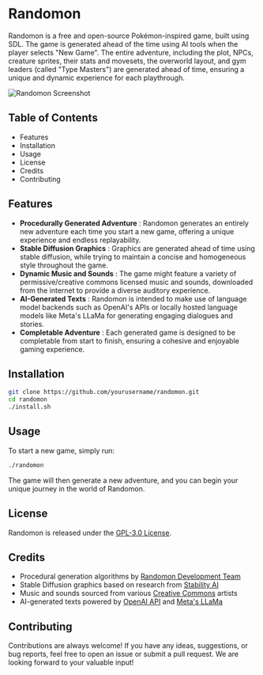 # Randomon

Randomon is a free and open-source Pokémon-inspired game, built using SDL. The game is generated ahead of the time using AI tools when the player selects "New Game". The entire adventure, including the plot, NPCs, creature sprites, their stats and movesets, the overworld layout, and gym leaders (called "Type Masters") are generated ahead of time, ensuring a unique and dynamic experience for each playthrough.

![Randomon Screenshot](https://i.imgur.com/randomonscreenshot.jpg)

## Table of Contents

  * Features
  * Installation
  * Usage
  * License
  * Credits
  * Contributing



## Features

  *  **Procedurally Generated Adventure** : Randomon generates an entirely new adventure each time you start a new game, offering a unique experience and endless replayability.
  *  **Stable Diffusion Graphics** : Graphics are generated ahead of time using stable diffusion, while trying to maintain a concise and homogeneous style throughout the game.
  *  **Dynamic Music and Sounds** : The game might feature a variety of permissive/creative commons licensed music and sounds, downloaded from the internet to provide a diverse auditory experience.
  *  **AI-Generated Texts** : Randomon is intended to make use of language model backends such as OpenAI's APIs or locally hosted language models like Meta's LLaMa for generating engaging dialogues and stories.
  *  **Completable Adventure** : Each generated game is designed to be completable from start to finish, ensuring a cohesive and enjoyable gaming experience.



## Installation
    
    
```sh
git clone https://github.com/yourusername/randomon.git
cd randomon
./install.sh
```

## Usage

To start a new game, simply run:
    
    
```sh
./randomon
```

The game will then generate a new adventure, and you can begin your unique journey in the world of Randomon.

## License

Randomon is released under the [GPL-3.0 License](LICENSE).

## Credits

  * Procedural generation algorithms by [Randomon Development Team](https://github.com/yourusername/randomon/graphs/contributors)
  * Stable Diffusion graphics based on research from [Stability AI](https://stability.ai/)
  * Music and sounds sourced from various [Creative Commons](https://creativecommons.org/) artists
  * AI-generated texts powered by [OpenAI API](https://www.openai.com/api/) and [Meta's LLaMa](https://ai.facebook.com/tools/llama)



## Contributing

Contributions are always welcome! If you have any ideas, suggestions, or bug reports, feel free to open an issue or submit a pull request. We are looking forward to your valuable input!
